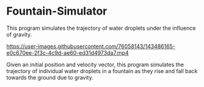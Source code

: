 # Fountain-Simulator
This program simulates the trajectory of water droplets under the influence of gravity.



https://user-images.githubusercontent.com/76058143/143486165-e0c670ee-2f3c-4c9d-ae60-ed31d4973da7.mp4


Given an initial position and velocity vector, this program simulates the trajectory of individual water droplets in a fountain as they rise and fall back towards the ground due to gravity.  

